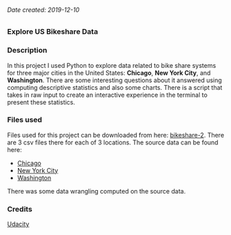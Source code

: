 ###### Date created: 2019-12-10


### Explore US Bikeshare Data


### Description
In this project I used Python to explore data related to bike share systems for three major cities in the United States: **Chicago**, **New York City**, and **Washington**. There are some interesting questions about it answered using computing descriptive statistics and also some charts. There is a script that takes in raw input to create an interactive experience in the terminal to present these statistics.

### Files used
Files used for this project can be downloaded from here: [bikeshare-2](https://video.udacity-data.com/topher/2018/March/5aab379c_bikeshare-2/bikeshare-2.zip). There are 3 csv files there for each of 3 locations. The source data can be found here:
- [Chicago](https://www.divvybikes.com/system-data)
- [New York City](https://www.citibikenyc.com/system-data)
- [Washington](https://www.capitalbikeshare.com/system-data)

There was some data wrangling computed on the source data.

### Credits
[Udacity](https://www.udacity.com/)
